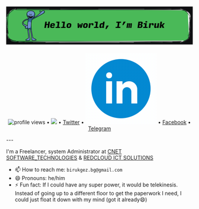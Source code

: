 <!--<h3 align="center">
![image](https://github.com/BirukGezahegn/BirukGezahegn/blob/main/hello%20world.png)
</h3> -->

[![160744959694494596](https://github.com/BirukGezahegn/BirukGezahegn/blob/main/hello%20world.png)](https://github.com/BirukGezahegn?tab=repositories)

<p align="center">
  <img src="https://gpvc.arturio.dev/BirukGezahegn" alt="profile views"> •  
  <a href="https://twitter.com/intent/follow?screen_name=birukgez"><img src="https://img.shields.io/twitter/follow/birukgez?label=%40swyx&style=social"></a>  •
  <a href="https://twitter.com/intent/follow?screen_name=birukgez">Twitter</a> •
  <a href="https://www.linkedin.com/in/biruk-gezahegn-0a4741182/"><img src="https://github.com/BirukGezahegn/BirukGezahegn/blob/main/icons8-linkedin-circled.gif"></a>  • 
  <a href="https://www.facebook.com/biruk.gez">Facebook</a> •
   <a href="https://t.me/birukGezz">Telegram</a>
</p>
---

I'm a Freelancer, system Administrator at [CNET SOFTWARE_TECHNOLOGIES](https://cneterp.com/) &  [REDCLOUD ICT SOLUTIONS](https://www.linkedin.com/company/red-cloud-ict-solution/mycompany/)
- 📫 How to reach me: `birukgez.bg@gmail.com`
- 😄 Pronouns: he/him
- ⚡ Fun fact: If I could have any super power, it would be telekinesis. Instead of going up to a different floor to get the paperwork I need, I could just float it down with my mind (got it already😄)
